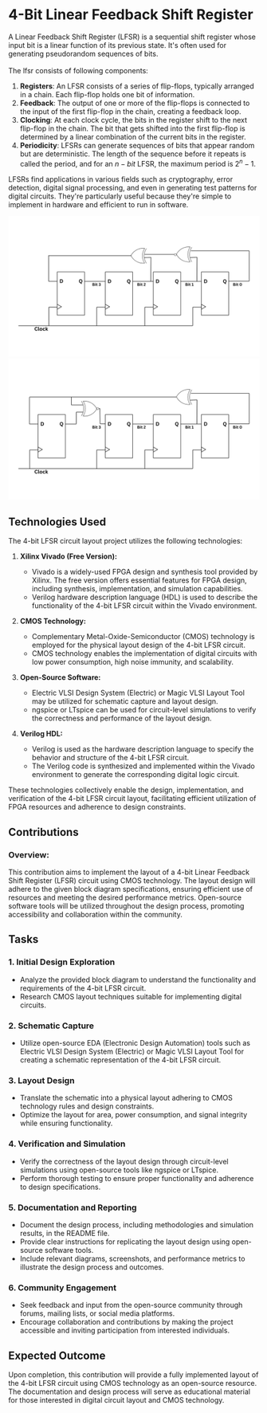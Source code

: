 # 4-Bit Linear Feedback Shift Register

A Linear Feedback Shift Register (LFSR) is a sequential shift register whose input bit is a linear function of its previous state. It's often used for generating pseudorandom sequences of bits.<br/><br/>
The lfsr consists of following components:<br/>
1. **Registers**: An LFSR consists of a series of flip-flops, typically arranged in a chain. Each flip-flop holds one bit of information.<br/>
2. **Feedback**: The output of one or more of the flip-flops is connected to the input of the first flip-flop in the chain, creating a feedback loop.<br/>
3. **Clocking**: At each clock cycle, the bits in the register shift to the next flip-flop in the chain. The bit that gets shifted into the first flip-flop is determined by a linear combination of the current bits in the register.<br/>
4. **Periodicity**: LFSRs can generate sequences of bits that appear random but are deterministic. The length of the sequence before it repeats is called the period, and for an $n-bit$ LFSR, the maximum period is $2^n - 1$.<br/>

LFSRs find applications in various fields such as cryptography, error detection, digital signal processing, and even in generating test patterns for digital circuits. They're particularly useful because they're simple to implement in hardware and efficient to run in software.

![img1](Lfsr1.png "Block diagram of LFSR_1")
![img2](Lfsr2.png "Block diagram of LFSR_2")

## Technologies Used
The 4-bit LFSR circuit layout project utilizes the following technologies:<br/>
1. **Xilinx Vivado (Free Version):**
   - Vivado is a widely-used FPGA design and synthesis tool provided by Xilinx. The free version offers essential features for FPGA design, including synthesis, implementation, and simulation capabilities.
   - Verilog hardware description language (HDL) is used to describe the functionality of the 4-bit LFSR circuit within the Vivado environment.

2. **CMOS Technology:**
   - Complementary Metal-Oxide-Semiconductor (CMOS) technology is employed for the physical layout design of the 4-bit LFSR circuit.
   - CMOS technology enables the implementation of digital circuits with low power consumption, high noise immunity, and scalability.

3. **Open-Source Software:**
   - Electric VLSI Design System (Electric) or Magic VLSI Layout Tool may be utilized for schematic capture and layout design.
   - ngspice or LTspice can be used for circuit-level simulations to verify the correctness and performance of the layout design.

4. **Verilog HDL:**
   - Verilog is used as the hardware description language to specify the behavior and structure of the 4-bit LFSR circuit.
   - The Verilog code is synthesized and implemented within the Vivado environment to generate the corresponding digital logic circuit.

These technologies collectively enable the design, implementation, and verification of the 4-bit LFSR circuit layout, facilitating efficient utilization of FPGA resources and adherence to design constraints.

## Contributions

### Overview:
This contribution aims to implement the layout of a 4-bit Linear Feedback Shift Register (LFSR) circuit using CMOS technology. The layout design will adhere to the given block diagram specifications, ensuring efficient use of resources and meeting the desired performance metrics. Open-source software tools will be utilized throughout the design process, promoting accessibility and collaboration within the community.

## Tasks

### 1. Initial Design Exploration
- Analyze the provided block diagram to understand the functionality and requirements of the 4-bit LFSR circuit.
- Research CMOS layout techniques suitable for implementing digital circuits.

### 2. Schematic Capture
- Utilize open-source EDA (Electronic Design Automation) tools such as Electric VLSI Design System (Electric) or Magic VLSI Layout Tool for creating a schematic representation of the 4-bit LFSR circuit.

### 3. Layout Design
- Translate the schematic into a physical layout adhering to CMOS technology rules and design constraints.
- Optimize the layout for area, power consumption, and signal integrity while ensuring functionality.

### 4. Verification and Simulation
- Verify the correctness of the layout design through circuit-level simulations using open-source tools like ngspice or LTspice.
- Perform thorough testing to ensure proper functionality and adherence to design specifications.

### 5. Documentation and Reporting
- Document the design process, including methodologies and simulation results, in the README file.
- Provide clear instructions for replicating the layout design using open-source software tools.
- Include relevant diagrams, screenshots, and performance metrics to illustrate the design process and outcomes.

### 6. Community Engagement
- Seek feedback and input from the open-source community through forums, mailing lists, or social media platforms.
- Encourage collaboration and contributions by making the project accessible and inviting participation from interested individuals.

## Expected Outcome
Upon completion, this contribution will provide a fully implemented layout of the 4-bit LFSR circuit using CMOS technology as an open-source resource. The documentation and design process will serve as educational material for those interested in digital circuit layout and CMOS technology.
